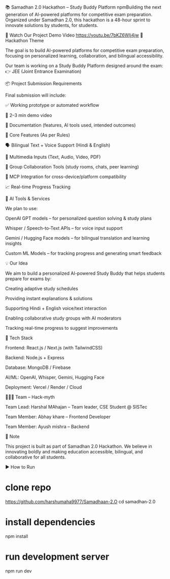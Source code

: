 📚 Samadhan 2.0 Hackathon – Study Buddy Platform  npmBuilding the next generation of AI-powered platforms for competitive exam preparation.
Organized under Samadhan 2.0, this hackathon is a 48-hour sprint to innovate solutions by students, for students.

🎥 Watch Our Project Demo Video
https://youtu.be/7bKZ6WIj4jw
🎯 Hackathon Theme

The goal is to build AI-powered platforms for competitive exam preparation, focusing on personalized learning, collaboration, and bilingual accessibility.

Our team is working on a Study Buddy Platform designed around the exam:
👉 JEE (Joint Entrance Examination)

📦 Project Submission Requirements

Final submission will include:

✅ Working prototype or automated workflow

🎥 2–3 min demo video

📄 Documentation (features, AI tools used, intended outcomes)

🔎 Core Features (As per Rules)

🗣 Bilingual Text + Voice Support (Hindi & English)

🎥 Multimedia Inputs (Text, Audio, Video, PDF)

🤝 Group Collaboration Tools (study rooms, chats, peer learning)

🔗 MCP Integration for cross-device/platform compatibility

📈 Real-time Progress Tracking

🤖 AI Tools & Services

We plan to use:

OpenAI GPT models – for personalized question solving & study plans

Whisper / Speech-to-Text APIs – for voice input support

Gemini / Hugging Face models – for bilingual translation and learning insights

Custom ML Models – for tracking progress and generating smart feedback

💡 Our Idea

We aim to build a personalized AI-powered Study Buddy that helps students prepare for exams by:

Creating adaptive study schedules

Providing instant explanations & solutions

Supporting Hindi + English voice/text interaction

Enabling collaborative study groups with AI moderators

Tracking real-time progress to suggest improvements

🚀 Tech Stack

Frontend: React.js / Next.js (with TailwindCSS)

Backend: Node.js + Express

Database: MongoDB / Firebase

AI/ML: OpenAI, Whisper, Gemini, Hugging Face

Deployment: Vercel / Render / Cloud

👨‍👩‍👦 Team – Hack-myth

Team Lead: Harshal MAhajan – Team leader, CSE Student @ SISTec

Team Member: Abhay khare – Frontend Developer

Team Member: Ayush mishra – Backend

📢 Note

This project is built as part of Samadhan 2.0 Hackathon.
We believe in innovating boldly and making education accessible, bilingual, and collaborative for all students.

▶️ How to Run
# clone repo
https://github.com/harshumaha9977/Samadhaan-2.O
cd samadhan-2.0

# install dependencies
npm install

# run development server
npm run dev
